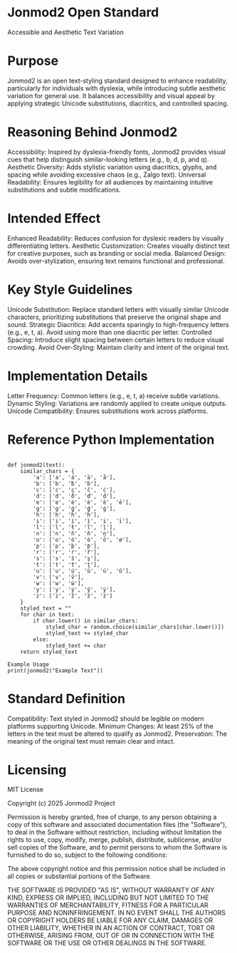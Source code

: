 # Jonmod2 Open Standard
Accessible and Aesthetic Text Variation

# Purpose
Jonmod2 is an open text-styling standard designed to enhance readability, particularly for individuals with dyslexia, while introducing subtle aesthetic variation for general use. It balances accessibility and visual appeal by applying strategic Unicode substitutions, diacritics, and controlled spacing.

# Reasoning Behind Jonmod2
Accessibility: Inspired by dyslexia-friendly fonts, Jonmod2 provides visual cues that help distinguish similar-looking letters (e.g., b, d, p, and q).
Aesthetic Diversity: Adds stylistic variation using diacritics, glyphs, and spacing while avoiding excessive chaos (e.g., Zalgo text).
Universal Readability: Ensures legibility for all audiences by maintaining intuitive substitutions and subtle modifications.

# Intended Effect
Enhanced Readability: Reduces confusion for dyslexic readers by visually differentiating letters.
Aesthetic Customization: Creates visually distinct text for creative purposes, such as branding or social media.
Balanced Design: Avoids over-stylization, ensuring text remains functional and professional.

# Key Style Guidelines
Unicode Substitution: Replace standard letters with visually similar Unicode characters, prioritizing substitutions that preserve the original shape and sound.
Strategic Diacritics: Add accents sparingly to high-frequency letters (e.g., e, t, a). Avoid using more than one diacritic per letter.
Controlled Spacing: Introduce slight spacing between certain letters to reduce visual crowding.
Avoid Over-Styling: Maintain clarity and intent of the original text.

# Implementation Details
Letter Frequency: Common letters (e.g., e, t, a) receive subtle variations.
Dynamic Styling: Variations are randomly applied to create unique outputs.
Unicode Compatibility: Ensures substitutions work across platforms.

# Reference Python Implementation
```import random

def jonmod2(text):
    similar_chars = {
        'a': ['a', 'á', 'ä', 'å'],
        'b': ['b', 'ƀ', 'ḃ'],
        'c': ['c', 'ç', 'č', 'ċ'],
        'd': ['d', 'ð', 'ď', 'ḋ'],
        'e': ['e', 'é', 'è', 'ë', 'ē'],
        'g': ['g', 'ǵ', 'ģ', 'ġ'],
        'h': ['h', 'ĥ', 'ȟ'],
        'i': ['i', 'í', 'ì', 'ï', 'ī'],
        'l': ['l', 'ł', 'ľ', 'ļ'],
        'n': ['n', 'ñ', 'ň', 'ņ'],
        'o': ['o', 'ó', 'ò', 'ö', 'ø'],
        'p': ['p', 'þ', 'ƥ'],
        'r': ['r', 'ŕ', 'ř'],
        's': ['s', 'š', 'ş'],
        't': ['t', 'ť', 'ţ'],
        'u': ['u', 'ú', 'ù', 'ü', 'û'],
        'v': ['v', 'ṽ'],
        'w': ['w', 'ŵ'],
        'y': ['y', 'ý', 'ŷ', 'ÿ'],
        'z': ['z', 'ž', 'ź', 'ż']
    }
    styled_text = ""
    for char in text:
        if char.lower() in similar_chars:
            styled_char = random.choice(similar_chars[char.lower()])
            styled_text += styled_char
        else:
            styled_text += char
    return styled_text

Example Usage
print(jonmod2("Example Text"))
```
# Standard Definition
Compatibility: Text styled in Jonmod2 should be legible on modern platforms supporting Unicode.
Minimum Changes: At least 25% of the letters in the text must be altered to qualify as Jonmod2.
Preservation: The meaning of the original text must remain clear and intact.

# Licensing
MIT License

Copyright (c) 2025 Jonmod2 Project

Permission is hereby granted, free of charge, to any person obtaining a copy of this software and associated documentation files (the "Software"),
to deal in the Software without restriction, including without limitation the rights to use, copy, modify, merge, publish, distribute, sublicense,
and/or sell copies of the Software, and to permit persons to whom the Software is furnished to do so, subject to the following conditions:

The above copyright notice and this permission notice shall be included in all copies or substantial portions of the Software.

THE SOFTWARE IS PROVIDED "AS IS", WITHOUT WARRANTY OF ANY KIND, EXPRESS OR IMPLIED, INCLUDING BUT NOT LIMITED TO THE WARRANTIES OF MERCHANTABILITY,
FITNESS FOR A PARTICULAR PURPOSE AND NONINFRINGEMENT. IN NO EVENT SHALL THE AUTHORS OR COPYRIGHT HOLDERS BE LIABLE FOR ANY CLAIM, DAMAGES OR OTHER
LIABILITY, WHETHER IN AN ACTION OF CONTRACT, TORT OR OTHERWISE, ARISING FROM, OUT OF OR IN CONNECTION WITH THE SOFTWARE OR THE USE OR OTHER DEALINGS
IN THE SOFTWARE.
